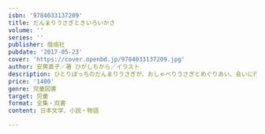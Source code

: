 ```yaml
---
isbn: '9784033137209'
title: だんまりうさぎときいろいかさ
volume: ''
series: ''
publisher: 偕成社
pubdate: '2017-05-23'
cover: 'https://cover.openbd.jp/9784033137209.jpg'
author: 安房直子／著 ひがしちから／イラスト
description: ひとりぼっちのだんまりうさぎが、おしゃべりうさぎとめぐりあい、会いに行くために傘を作ったり、一緒にだいこんを収穫したり・・・
price: '1400'
genre: 児童図書
target: 児童
format: 全集・双書
content: 日本文学、小説・物語

---
```

